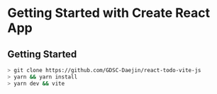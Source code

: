 # Getting Started with Create React App

## Getting Started

```bash
> git clone https://github.com/GDSC-Daejin/react-todo-vite-js
> yarn && yarn install
> yarn dev && vite
```
